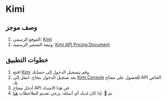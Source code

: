 # Kimi

## وصف موجز

1. الموقع الرسمي: [Kimi](https://platform.moonshot.cn/)
2. وثيقة التسعير الرسمية: [Kimi API Pricing Document](https://platform.moonshot.cn/docs/pricing/chat#%E8%AE%A1%E8%B4%B9%E5%9F%BA%E6%9C%AC%E6%A6%82%E5%BF%B5)

## خطوات التطبيق

1. افتح [Kimi](https://platform.moonshot.cn/console/api-keys) وقم بتسجيل الدخول إلى حسابك
2. بعد تسجيل الدخول بنجاح، انتقل إلى [Kimi Console](https://platform.moonshot.cn/console/api-keys) للحصول على مفتاح API الخاص بك
3. أدخل مفتاح API في هذا الامتداد
4. تم 🎉. إذا كان لديك أي أسئلة، يرجى تقديم الملاحظات [هنا](https://github.com/immersive-translate/immersive-translate/issues/137)